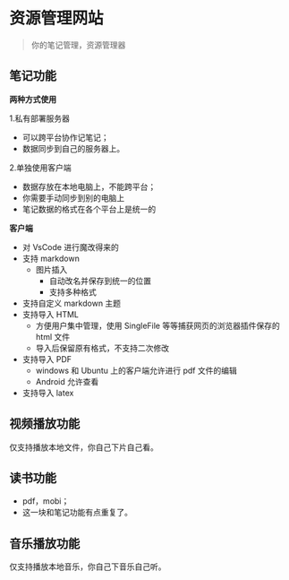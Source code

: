 # 资源管理网站

> 你的笔记管理，资源管理器



## 笔记功能

**两种方式使用**

1.私有部署服务器

- 可以跨平台协作记笔记；
- 数据同步到自己的服务器上。

2.单独使用客户端

- 数据存放在本地电脑上，不能跨平台；
- 你需要手动同步到别的电脑上
- 笔记数据的格式在各个平台上是统一的



**客户端**
- 对 VsCode 进行魔改得来的
- 支持 markdown
  - 图片插入
    - 自动改名并保存到统一的位置
    - 支持多种格式
- 支持自定义 markdown 主题
- 支持导入 HTML
  - 方便用户集中管理，使用 SingleFile 等等捕获网页的浏览器插件保存的 html 文件
  - 导入后保留原有格式，不支持二次修改
- 支持导入 PDF
  - windows 和 Ubuntu 上的客户端允许进行 pdf 文件的编辑
  - Android 允许查看
- 支持导入 latex

## 视频播放功能

仅支持播放本地文件，你自己下片自己看。

## 读书功能

- pdf，mobi；
- 这一块和笔记功能有点重复了。

## 音乐播放功能

仅支持播放本地音乐，你自己下音乐自己听。